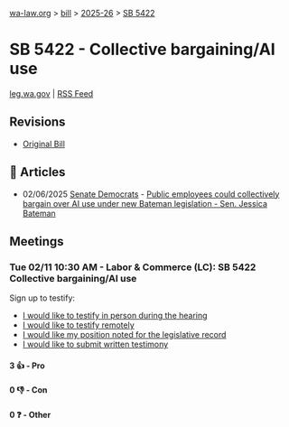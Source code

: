 [wa-law.org](/) > [bill](/bill/) > [2025-26](/bill/2025-26/) > [SB 5422](/bill/2025-26/sb/5422/)

# SB 5422 - Collective bargaining/AI use
[leg.wa.gov](https://app.leg.wa.gov/billsummary?BillNumber=5422&Year=2025&Initiative=false) | [RSS Feed](./rss.xml)

## Revisions
* [Original Bill](1/)

## 📰 Articles
* 02/06/2025 [Senate Democrats](/org/senate_democrats/) - [Public employees could collectively bargain over AI use under new Bateman legislation - Sen. Jessica Bateman](https://senatedemocrats.wa.gov/bateman/2025/02/05/public-employees-could-collectively-bargain-over-ai-use-under-new-bateman-legislation/#:~:text=New%20legislation)

## Meetings
### Tue 02/11 10:30 AM - Labor & Commerce (LC): SB 5422 Collective bargaining/AI use
Sign up to testify:
* [I would like to testify in person during the hearing](https://app.leg.wa.gov/csi/Testifier/Add?chamber=House&mId=32751&aId=163291&caId=25713&tId=1)
* [I would like to testify remotely](https://app.leg.wa.gov/csi/Testifier/Add?chamber=House&mId=32751&aId=163291&caId=25713&tId=2)
* [I would like my position noted for the legislative record](https://app.leg.wa.gov/csi/Testifier/Add?chamber=House&mId=32751&aId=163291&caId=25713&tId=3)
* [I would like to submit written testimony](https://app.leg.wa.gov/csi/Testifier/Add?chamber=House&mId=32751&aId=163291&caId=25713&tId=4)

#### 3 👍 - Pro

#### 0 👎 - Con

#### 0 ❓ - Other
